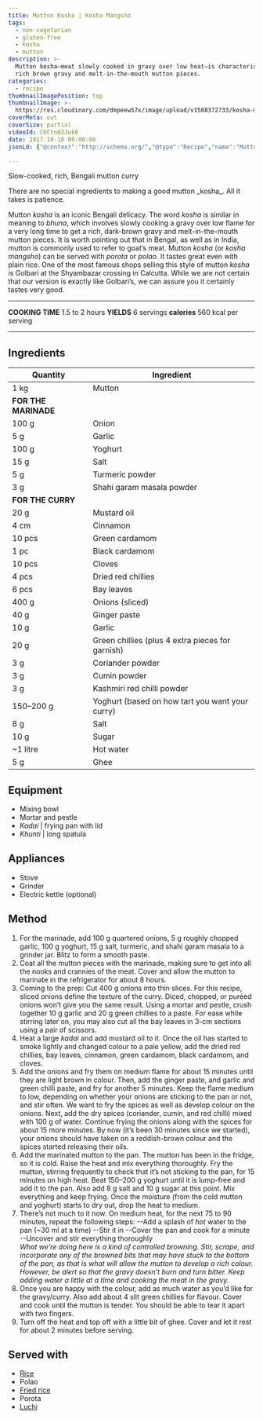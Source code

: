 ```yaml
---
title: Mutton Kosha | Kosha Mangsho
tags:
  - non-vegetarian
  - gluten-free
  - kosha
  - mutton
description: >-
  Mutton kosha—meat slowly cooked in gravy over low heat—is characterised by a
  rich brown gravy and melt-in-the-mouth mutton pieces.
categories:
  - recipe
thumbnailImagePosition: top
thumbnailImage: >-
  https://res.cloudinary.com/dmpeew57x/image/upload/v1508372733/kosha-mangsho-website-thumbnail-_p4nuue.png
coverMeta: out
coverSize: partial
videoId: CUCtn02Juk0
date: 2017-10-18 09:00:00
jsonLd: {"@context":"http://schema.org/","@type":"Recipe","name":"Mutton Kosha or Kosha Mangsho","author":"Bong Eats","image":"https://res.cloudinary.com/dmpeew57x/image/upload/v1508372733/kosha-mangsho-website-thumbnail-_p4nuue.png","description":"Mutton kosha—meat slowly cooked in gravy over low heat—is characterised by a rich brown gravy and melt-in-the-mouth mutton pieces.","prepTime":"PT2H","totalTime":"PT3H","recipeYield":"6","nutrition":{"@type":"NutritionInformation","servingSize":"6 servings","calories":"560 calories","fatContent":"253 g", "carbohydrateContent": "80 g", "proteinContent":"186 g"}, "recipeIngredient":["1 kg Mutton","100 g Onion","5 g Garlic","100 g Yoghurt","15 g Salt","5 g Turmeric powder","3 g Shahi garam masala powder","20 g Mustard oil","4 cm Cinnamon","10 pcs Green cardamom","1 pc Black cardamom","10 pcs Cloves","4 pcs Dried red chillies","6 pcs Bay leaves","400 g Onions (sliced)","40 g Ginger paste","10 g Garlic","20 g Green chillies (plus 4 extra pieces for garnish)","3 g Coriander powder","3 g Cumin powder","3 g Kashmiri red chilli powder","150–200 g Yoghurt (based on how tart you want your curry)","8 g Salt","10 g Sugar","~1 litre Hot water","5 g Ghee"],"recipeInstructions":["For the marinade, add 100 g quartered onions, 5 g roughly chopped garlic, 100 g yoghurt, 15 g salt, turmeric, and shahi garam masala to a grinder jar. Blitz to form a smooth paste.","Coat all the mutton pieces with the marinade, making sure to get into all the nooks and crannies of the meat. Cover and allow the mutton to marinate in the refrigerator for about 8 hours.","Coming to the prep: Cut 400 g onions into thin slices. For this recipe, sliced onions define the texture of the curry. Diced, chopped, or puréed onions won’t give you the same result. Using a mortar and pestle, crush together 10 g garlic and 20 g green chillies to a paste. For ease while stirring later on, you may also cut all the bay leaves in 3-cm sections using a pair of scissors.","Heat a large kadai and add mustard oil to it. Once the oil has started to smoke lightly and changed colour to a pale yellow, add the dried red chillies, bay leaves, cinnamon, green cardamom, black cardamom, and cloves.","Add the onions and fry them on medium flame for about 15 minutes until they are light brown in colour. Then, add the ginger paste, and garlic and green chilli paste, and fry for another 5 minutes. Keep the flame medium to low, depending on whether your onions are sticking to the pan or not, and stir often. We want to fry the spices as well as develop colour on the onions. Next, add the dry spices (coriander, cumin, and red chilli) mixed with 100 g of water. Continue frying the onions along with the spices for about 15 more minutes. By now (it’s been 30 minutes since we started), your onions should have taken on a reddish-brown colour and the spices started releasing their oils.","Add the marinated mutton to the pan. The mutton has been in the fridge, so it is cold. Raise the heat and mix everything thoroughly. Fry the mutton, stirring frequently to check that it’s not sticking to the pan, for 15 minutes on high heat. Beat 150–200 g yoghurt until it is lump-free and add it to the pan. Also add 8 g salt and 10 g sugar at this point. Mix everything and keep frying. Once the moisture (from the cold mutton and yoghurt) starts to dry out, drop the heat to medium.","There’s not much to it now. On medium heat, for the next 75 to 90 minutes, repeat the following steps:–Add a splash of hot water to the pan (~30 ml at a time) –Stir it in –Cover the pan and cook for a minute –Uncover and stir everything thoroughly ","Once you are happy with the colour, add as much water as you’d like for the gravy/curry. Also add about 4 slit green chillies for flavour. Cover and cook until the mutton is tender. You should be able to tear it apart with two fingers.","Turn off the heat and top off with a little bit of ghee. Cover and let it rest for about 2 minutes before serving."]}

---
```


<p class="post-byline">Slow-cooked, rich, Bengali mutton curry</p>

<p class="post-intro">There are no special ingredients to making a good mutton _kosha_. All it takes is patience.</p>

<!-- more -->
<span class="dropcap">M</span>utton _kosha_ is an iconic Bengali delicacy. The word _kosha_ is similar in meaning to _bhuna_, which involves slowly cooking a gravy over low flame for a very long time to get a rich, dark-brown gravy and melt-in-the-mouth mutton pieces. It is worth pointing out that in Bengal, as well as in India, mutton is commonly used to refer to goat’s meat. Mutton _kosha_ (or _kosha mangsho_) can be served with _porota_ or _polao_. It tastes great even with plain rice. One of the most famous shops selling this style of mutton _kosha_ is Golbari at the Shyambazar crossing in Calcutta. While we are not certain that our version is exactly like Golbari’s, we can assure you it certainly tastes very good.

***

**COOKING TIME** 1.5 to 2 hours
**YIELDS** 6 servings
**calories** 560 kcal per serving

***
## Ingredients
|             Quantity | Ingredient                                       | 
|----------------------|--------------------------------------------------|
|                 1 kg | Mutton                                           |
| **FOR THE MARINADE** |                                                  |
|                100 g | Onion                                            |
|                  5 g | Garlic                                           |
|                100 g | Yoghurt                                          |
|                 15 g | Salt                                             |
|                  5 g | Turmeric powder                                  |
|                  3 g | Shahi garam masala powder                        |
|    **FOR THE CURRY** |                                                  |
|                 20 g | Mustard oil                                      |
|                 4 cm | Cinnamon                                         |
|               10 pcs | Green cardamom                                   |
|                 1 pc | Black cardamom                                   |
|               10 pcs | Cloves                                           |
|                4 pcs | Dried red chillies                               |
|                6 pcs | Bay leaves                                       |
|                400 g | Onions (sliced)                                  |
|                 40 g | Ginger paste                                     |
|                 10 g | Garlic                                           |
|                 20 g | Green chillies (plus 4 extra pieces for garnish) |
|                  3 g | Coriander powder                                 |
|                  3 g | Cumin powder                                     |
|                  3 g | Kashmiri red chilli powder                       |
|            150–200 g | Yoghurt (based on how tart you want your curry)  |
|                  8 g | Salt                                             |
|                 10 g | Sugar                                            |
|             ~1 litre | Hot water                                        |
|                  5 g | Ghee                                             |


## Equipment
- Mixing bowl
- Mortar and pestle
- _Kadai_ | frying pan with lid
-  _Khunti_ | long spatula


## Appliances
- Stove
- Grinder
- Electric kettle (optional)


## Method
1. For the marinade, add 100 g quartered onions, 5 g roughly chopped garlic, 100 g yoghurt, 15 g salt, turmeric, and shahi garam masala to a grinder jar. Blitz to form a smooth paste. 
2. Coat all the mutton pieces with the marinade, making sure to get into all the nooks and crannies of the meat. Cover and allow the mutton to marinate in the refrigerator for about 8 hours. 
3. Coming to the prep: Cut 400 g onions into thin slices. For this recipe, sliced onions define the texture of the curry. Diced, chopped, or puréed onions won’t give you the same result. Using a mortar and pestle, crush together 10 g garlic and 20 g green chillies to a paste. For ease while stirring later on, you may also cut all the bay leaves in 3-cm sections using a pair of scissors.
4. Heat a large _kadai_ and add mustard oil to it. Once the oil has started to smoke lightly and changed colour to a pale yellow, add the dried red chillies, bay leaves, cinnamon, green cardamom, black cardamom, and cloves. 
5. Add the onions and fry them on medium flame for about 15 minutes until they are light brown in colour. Then, add the ginger paste, and garlic and green chilli paste, and fry for another 5 minutes. Keep the flame medium to low, depending on whether your onions are sticking to the pan or not, and stir often. We want to fry the spices as well as develop colour on the onions. Next, add the dry spices (coriander, cumin, and red chilli) mixed with 100 g of water. Continue frying the onions along with the spices for about 15 more minutes. By now (it’s been 30 minutes since we started), your onions should have taken on a reddish-brown colour and the spices started releasing their oils. 
6. Add the marinated mutton to the pan. The mutton has been in the fridge, so it is cold. Raise the heat and mix everything thoroughly. Fry the mutton, stirring frequently to check that it’s not sticking to the pan, for 15 minutes on high heat. Beat 150–200 g yoghurt until it is lump-free and add it to the pan. Also add 8 g salt and 10 g sugar at this point. Mix everything and keep frying. Once the moisture (from the cold mutton and yoghurt) starts to dry out, drop the heat to medium.
7. There’s not much to it now. On medium heat, for the next 75 to 90 minutes,  repeat the following steps:
  --Add a splash of _hot_ water to the pan (~30 ml at a time)
  --Stir it in
  --Cover the pan and cook for a minute
  --Uncover and stir everything thoroughly <br>
*What we’re doing here is a kind of controlled browning. Stir, scrape, and incorporate any of the browned bits that may have stuck to the bottom of the pan, as that is what will allow the mutton to develop a rich colour. However, be alert so that the gravy doesn’t burn and turn bitter. Keep adding water a little at a time and cooking the meat in the gravy.*
8. Once you are happy with the colour, add as much water as you’d like for the gravy/curry. Also add about 4 slit green chillies for flavour. Cover and cook until the mutton is tender. You should be able to tear it apart with two fingers.
9. Turn off the heat and top off with a little bit of ghee. Cover and let it rest for about 2 minutes before serving.



## Served with
- [Rice](/how-to/cook-the-perfect-rice/)
- Polao
- [Fried rice](/recipe/bengali-vegetable-fried-rice/)
- Porota
- [Luchi](/recipe/luchi/)



